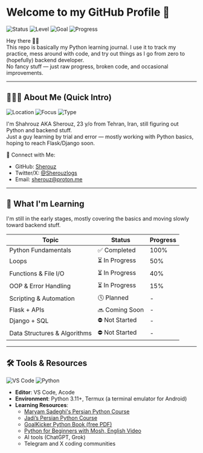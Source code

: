 # Welcome to my GitHub Profile 🚀

![Status](https://img.shields.io/badge/Status-Actively_Learning_&_updating-brightgreen)
![Level](https://img.shields.io/badge/Level-Beginner_to_Intermediate-00CED1?logo=bookstack&logoColor=white)
![Goal](https://img.shields.io/badge/Goal-Backend_Developer-FFD700?logo=codeigniter&logoColor=Black&Orange)
![Progress](https://img.shields.io/badge/Learning-In_Progress-orange)



Hey there 👋🏾  
This repo is basically my Python learning journal. I use it to track my practice, mess around with code, and try out things as I go from zero to (hopefully) backend developer.  
No fancy stuff — just raw progress, broken code, and occasional improvements.

---

## 👨🏽‍💻 About Me (Quick Intro)

![Location](https://img.shields.io/badge/Location-Tehran-FF4500?logo=map&logoColor=white)
![Focus](https://img.shields.io/badge/Focus-Backend_Enthusiast-4682B4?logo=server&logoColor=white)
![Type](https://img.shields.io/badge/Type-Personal_Learning_Project-lightgrey)

I'm Shahrouz AKA Sherouz, 23 y/o from Tehran, Iran, still figuring out Python and backend stuff.  
Just a guy learning by trial and error — mostly working with Python basics, hoping to reach Flask/Django soon.


🔗 Connect with Me:
- GitHub: [Sherouz](https://github.com/Sherouz)  
- Twitter/X: [@Sherouzlogs](https://twitter.com/Sherouzlogs)  
- Email: [sherouz@proton.me](mailto:sherouz@proton.me)

---

## 🧠 What I'm Learning

I'm still in the early stages, mostly covering the basics and moving slowly toward backend stuff.

| Topic | Status | Progress |
|-------|--------|----------|
| Python Fundamentals | ✅ Completed | 100% |
| Loops | ⏳️ In Progress | 50% |
| Functions & File I/O | ⏳️ In Progress | 40% |
| OOP & Error Handling | ⏳️ In Progress | 15% |
| Scripting & Automation | 🕓 Planned | - |
| Flask + APIs | 🔜 Coming Soon | - |
| Django + SQL | ⛔ Not Started | - |
| Data Structures & Algorithms | ⛔ Not Started | - |

---

## 🛠️ Tools & Resources

![VS Code](https://img.shields.io/badge/Editor-VS%20Code-007ACC?logo=visualstudiocode&logoColor=white)
![Python](https://img.shields.io/badge/Python-3.11%2B-3776AB?logo=python&logoColor=FFD43B)

- **Editor**: VS Code, Acode
- **Environment**: Python 3.11+, Termux (a terminal emulator for Android)
- **Learning Resources**:
  - [Maryam Sadeghi's Persian Python Course](https://youtu.be/BsScQ1mOKrA?si=Wvgidb6tAkt15jly)
  - [Jadi’s Persian Python Course](https://maktabkhooneh.org/course/%D8%A2%D9%85%D9%88%D8%B2%D8%B4-%D8%A8%D8%B1%D9%86%D8%A7%D9%85%D9%87-%D9%86%D9%88%DB%8C%D8%B3%DB%8C-%D8%A8%D8%A7-%D9%BE%D8%A7%DB%8C%D8%AA%D9%88%D9%86-%D9%85%D9%82%D8%AF%D9%85%D8%A7%D8%AA%DB%8C-mk346/)
  - [GoalKicker Python Book (free PDF)](https://github.com/bao-vn/Programming-Notes-for-Professionals-books/blob/master/GoalKicker%2FPythonNotesForProfessionals.pdf)
  - [Python for Beginners with Mosh, English Video](https://youtu.be/kqtD5dpn9C8?si=p6alLmEsFokj_nCb)
  - AI tools (ChatGPT, Grok)
  - Telegram and X coding communities
